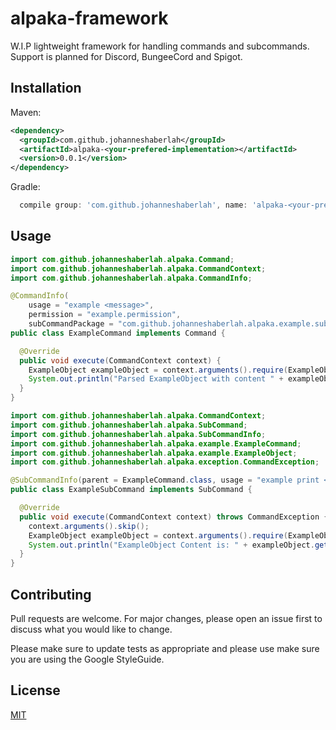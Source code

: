 # alpaka-framework
W.I.P lightweight framework for handling commands and subcommands. Support is planned for Discord, BungeeCord and Spigot.

## Installation

Maven:
```xml
<dependency>
  <groupId>com.github.johanneshaberlah</groupId>
  <artifactId>alpaka-<your-prefered-implementation></artifactId>
  <version>0.0.1</version>
</dependency>
```

Gradle:
```gradle
  compile group: 'com.github.johanneshaberlah', name: 'alpaka-<your-prefered-implementation>', version: '0.0.1'
```

## Usage

```java
import com.github.johanneshaberlah.alpaka.Command;
import com.github.johanneshaberlah.alpaka.CommandContext;
import com.github.johanneshaberlah.alpaka.CommandInfo;

@CommandInfo(
    usage = "example <message>",
    permission = "example.permission",
    subCommandPackage = "com.github.johanneshaberlah.alpaka.example.subcommand")
public class ExampleCommand implements Command {

  @Override
  public void execute(CommandContext context) {
    ExampleObject exampleObject = context.arguments().require(ExampleObject.class);
    System.out.println("Parsed ExampleObject with content " + exampleObject.getText());
  }
}
```
```java
import com.github.johanneshaberlah.alpaka.CommandContext;
import com.github.johanneshaberlah.alpaka.SubCommand;
import com.github.johanneshaberlah.alpaka.SubCommandInfo;
import com.github.johanneshaberlah.alpaka.example.ExampleCommand;
import com.github.johanneshaberlah.alpaka.example.ExampleObject;
import com.github.johanneshaberlah.alpaka.exception.CommandException;

@SubCommandInfo(parent = ExampleCommand.class, usage = "example print <message>", permission = "")
public class ExampleSubCommand implements SubCommand {

  @Override
  public void execute(CommandContext context) throws CommandException {
    context.arguments().skip();
    ExampleObject exampleObject = context.arguments().require(ExampleObject.class);
    System.out.println("ExampleObject Content is: " + exampleObject.getText());
  }
}
```

## Contributing
Pull requests are welcome. For major changes, please open an issue first to discuss what you would like to change.

Please make sure to update tests as appropriate and please use make sure you are using the Google StyleGuide.

## License
[MIT](https://choosealicense.com/licenses/mit/)
